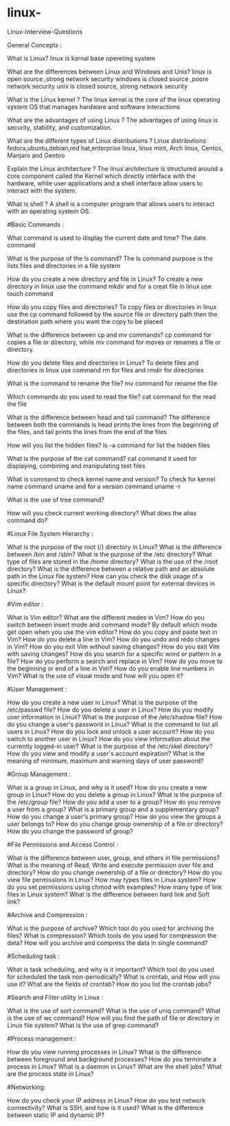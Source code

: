 # linux-
Linux-Interview-Questions

General Concepts :

What is Linux?
linux is karnal base opereting system

What are the differences between Linux and Windows and Unix?
linux is open source ,strong network security
windows is closed source ,poore network security
unix is closed source, strong network security

What is the Linux kernel ?
The linux kernel is the core of the linux operating system OS that manages
hardware and software interactions

What are the advantages of using Linux ?
The advantages of using linux is security, stability, and customization.

What are the different types of Linux distributions ?
Linux distributions fedora,ubuntu,debian,red hat,enterprise linux,
linux mint, Arch linux, Centos, Manjaro and Gentoo


Explain the Linux architecture ?
The linux architecture is structured around a core component called the Kernel which directly
interface with the hardware, while user applications and a shell interface allow users to 
interact with the system.


What is shell ?
A shell is a computer program that allows users to interact with an operating system OS.

#Basic Commands :

What command is used to display the current date and time?
The date command

What is the purpose of the ls command?
The ls command purpose is the lists files and directories in a file system

How do you create a new directory and file in Linux?
To create a new directory in linux use the command mkdir and for a creat file in linux use touch command

How do you copy files and directories?
To copy files or directories in linux use the cp command followed by the source file or directory path then the destination path
where you want the copy to be placed


What is the difference between cp and mv commands?
cp command for copies a file or directory, while mv command for moves or renames a file or directory.

How do you delete files and directories in Linux?
To delete files and directories in linux use command rm for files and rmdir for directories

What is the command to rename the file?
mv command for rename the file

Which commands do you used to read the file?
cat command for the read the file

What is the difference between head and tail command?
The difference between both the commands is head prints the lines from the beginning of the files,
and tail prints the lines from the end of the files

How will you list the hidden files?
ls -a command for list the hidden files

What is the purpose of the cat command?
cat command it used for displaying, combining and manipulating text files

What is command to check kernel name and version?
To check for kernel name command uname and for a version command uname -r

What is the use of tree command?

How will you check current working directory?
What does the alias command do?

#Linux File System Hierarchy :

What is the purpose of the root (/) directory in Linux?
What is the difference between /bin and /sbin?
What is the purpose of the /etc directory?
What type of files are stored in the /home directory?
What is the use of the /root directory?
What is the difference between a relative path and an absolute path in the Linux file system?
How can you check the disk usage of a specific directory?
What is the default mount point for external devices in Linux?


#Vim editor :

What is Vim editor?
What are the different modes in Vim?
How do you switch between insert mode and command mode?
By default which mode get open when you use the vim editor?
How do you copy and paste text in Vim?
How do you delete a line in Vim?
How do you undo and redo changes in Vim?
How do you exit Vim without saving changes?
How do you exit Vim with saving changes?
How do you search for a specific word or pattern in a file?
How do you perform a search and replace in Vim?
How do you move to the beginning or end of a line in Vim?
How do you enable line numbers in Vim?
What is the use of visual mode and how will you open it?

#User Management :

How do you create a new user in Linux?
What is the purpose of the /etc/passwd file?
How do you delete a user in Linux?
How do you modify user information in Linux?
What is the purpose of the /etc/shadow file?
How do you change a user's password in Linux?
What is the command to list all users in Linux?
How do you lock and unlock a user account?
How do you switch to another user in Linux?
How do you view information about the currently logged-in user?
What is the purpose of the /etc/skel directory?
How do you view and modify a user's account expiration?
What is the meaning of minimum, maximum and warning days of user password?

#Group Management :

What is a group in Linux, and why is it used?
How do you create a new group in Linux?
How do you delete a group in Linux?
What is the purpose of the /etc/group file?
How do you add a user to a group?
How do you remove a user from a group?
What is a primary group and a supplementary group?
How do you change a user's primary group?
How do you view the groups a user belongs to?
How do you change group ownership of a file or directory?
How do you change the password of group?

#File Permissions and Access Control :

What is the difference between user, group, and others in file permissions?
What is the meaning of Read, Write and execute permission over file and directory?
How do you change ownership of a file or directory?
How do you view file permissions in Linux?
How may types files in Linux system?
How do you set permissions using chmod with examples?
How many type of link files in Linux system?
What is the difference between hard link and Soft link?

#Archive and Compression :

What is the purpose of archive?
Which tool do you used for archiving the files?
What is compression?
Which tools do you used for compression the data?
How will you archive and compress the data in single command?

#Scheduling task :

What is task scheduling, and why is it important?
Which tool do you used for scheduled the task non-periodically?
What is crontab, and How will you use it?
What are the fields of crontab?
How do you list the crontab jobs?

#Search and Filter utility in Linux :

What is the use of sort command?
What is the use of uniq command?
What is the use of wc command?
How will you find the path of file or directory in Linux file system?
What is the use of grep command?

#Process management :

How do you view running processes in Linux?
What is the difference between foreground and background processes?
How do you terminate a process in Linux?
What is a daemon in Linux?
What are the shell jobs?
What are the process state in Linux?

#Networking:

How do you check your IP address in Linux?
How do you test network connectivity?
What is SSH, and how is it used?
What is the difference between static IP and dynamic IP?
